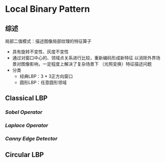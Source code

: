 #	Local Binary Pattern

##	综述

局部二值模式：描述图像局部纹理的特征算子

-	具有旋转不变性、灰度不变性
-	通过对窗口中心的、领域点关系进行比较，重新编码形成新特征
	以消除外界场景对图像影响，一定程度上解决了复杂场景下
	（光照变换）特征描述问题
-	分类
	-	经典LBP：3 * 3正方向窗口
	-	圆形LBP：任意圆形领域

##	Classical LBP

###	*Sobel Operator*

###	*Laplace Operator*

###	*Canny Edge Detector*

##	Circular LBP



